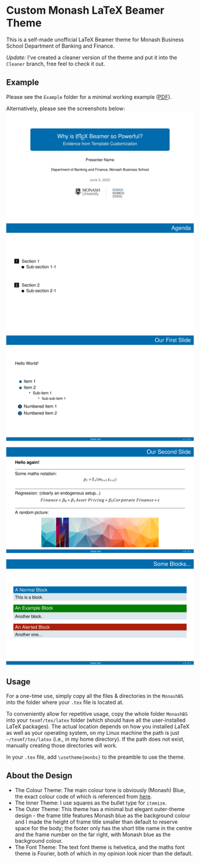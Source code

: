 # Custom Monash LaTeX Beamer Theme

This is a self-made unofficial LaTeX Beamer theme for Monash Business School Department of Banking and Finance. 

*Update:* I've created a cleaner version of the theme and put it into the `Cleaner` branch, free feel to check it out. 

## Example

Please see the `Example` folder for a minimal working example ([PDF](Example/example.pdf)).

Alternatively, please see the screenshots below:
![](Example/screenshots/example-1.png)



![](Example/screenshots/example-2.png)



![](Example/screenshots/example-3.png)



![](Example/screenshots/example-4.png)



![](Example/screenshots/example-5.png)



## Usage

For a one-time use, simply copy all the files & directories in the `MonashBS` into the folder where your `.tex` file is located at.

To conveniently allow for repetitive usage, copy the whole folder `MonashBS` into your `texmf/tex/latex` folder (which should have all the user-installed LaTeX packages). The actual location depends on how you installed LaTeX as well as your operating system, on my Linux machine the path is just `~/texmf/tex/latex` (i.e., in my home directory). If the path does not exist, manually creating those directories will work.

In your `.tex` file, add `\usetheme{monbs}` to the preamble to use the theme. 

## About the Design

- The Colour Theme: The main colour tone is obviously (Monash) Blue, the exact colour code of which is referenced from [here](https://www.monash.edu/__data/assets/pdf_file/0004/1656508/9.-Digital-Guidelines.pdf). 
- The Inner Theme: I use squares as the bullet type for `itemize`. 
- The Outer Theme: This theme has a minimal but elegant outer-theme design - the frame title features Monash blue as the background colour and I made the height of frame title smaller than default to reserve space for the body; the footer only has the short title name in the centre and the frame number on the far right, with Monash blue as the background colour. 
- The Font Theme: The text font theme is helvetica, and the maths font theme is Fourier, both of which in my opinion look nicer than the default.
